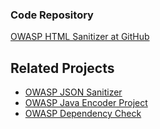 <!--### Project Information
* Project Level
* Project Type
* Version, etc

### Downloads or Social Links
* [Download](#)
* [Social Link](#)
-->

### Code Repository
[OWASP HTML Sanitizer at GitHub](https://github.com/owasp/java-html-sanitizer)


## Related Projects
- [OWASP JSON Sanitizer](https://owasp.org/www-project-json-sanitizer/)
- [OWASP Java Encoder Project](https://owasp.org/www-project-java-encoder/)
- [OWASP Dependency Check](https://owasp.org/www-project-dependency-check/) 
